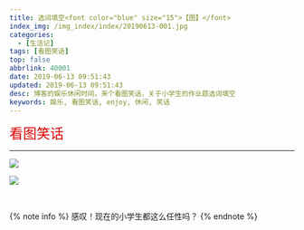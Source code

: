 ```yaml
---
title: 选词填空<font color="blue" size="15">【图】</font>
index_img: /img_index/index/20190613-001.jpg
categories:
  - [生活记]
tags: [看图笑话]
top: false
abbrlink: 40001
date: 2019-06-13 09:51:43
updated: 2019-06-13 09:51:43
desc: 博客的娱乐休闲时间，来个看图笑话，关于小学生的作业题选词填空
keywords: 娱乐, 看图笑话, enjoy, 休闲, 笑话
---
```


<font color="#dd0000" size="5">看图笑话</font>

<!--more-->
<hr />

![](enjoy_xuance_1.jpg)

![](enjoy_xuance_2.jpg)

<br/>

{% note info %}
感叹！现在的小学生都这么任性吗？
{% endnote %}
